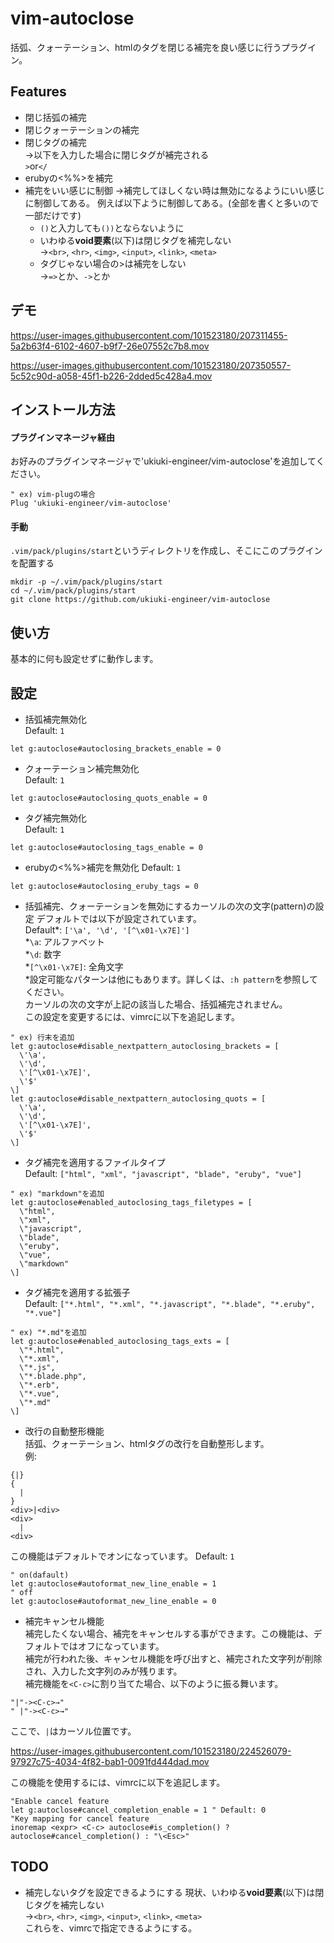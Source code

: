 # vim-autoclose
括弧、クォーテーション、htmlのタグを閉じる補完を良い感じに行うプラグイン。

## Features
- 閉じ括弧の補完
- 閉じクォーテーションの補完
- 閉じタグの補完  
→以下を入力した場合に閉じタグが補完される  
`>`or`</`
- erubyの<%%>を補完
- 補完をいい感じに制御
→補完してほしくない時は無効になるようにいい感じに制御してある。
例えば以下ように制御してある。(全部を書くと多いので一部だけです)
  - `()`と入力しても`())`とならないように
  - いわゆる**void要素**(以下)は閉じタグを補完しない  
  →`<br>`, `<hr>`, `<img>`, `<input>`, `<link>`, `<meta>`
  - タグじゃない場合の>は補完をしない  
  →`=>`とか、`->`とか

## デモ
https://user-images.githubusercontent.com/101523180/207311455-5a2b63f4-6102-4607-b9f7-26e07552c7b8.mov

https://user-images.githubusercontent.com/101523180/207350557-5c52c90d-a058-45f1-b226-2dded5c428a4.mov

## インストール方法
#### プラグインマネージャ経由
お好みのプラグインマネージャで'ukiuki-engineer/vim-autoclose'を追加してください。  
```vim
" ex) vim-plugの場合
Plug 'ukiuki-engineer/vim-autoclose'
```
#### 手動
`.vim/pack/plugins/start`というディレクトリを作成し、そこにこのプラグインを配置する
```
mkdir -p ~/.vim/pack/plugins/start
cd ~/.vim/pack/plugins/start
git clone https://github.com/ukiuki-engineer/vim-autoclose
```

## 使い方
基本的に何も設定せずに動作します。

## 設定
- 括弧補完無効化  
Default: `1`
```vim
let g:autoclose#autoclosing_brackets_enable = 0
```
- クォーテーション補完無効化  
Default: `1`
```vim
let g:autoclose#autoclosing_quots_enable = 0
```
- タグ補完無効化  
Default: `1`
```vim
let g:autoclose#autoclosing_tags_enable = 0
```
- erubyの<%%>補完を無効化
Default: `1`
```vim
let g:autoclose#autoclosing_eruby_tags = 0
```
- 括弧補完、クォーテーションを無効にするカーソルの次の文字(pattern)の設定
デフォルトでは以下が設定されています。  
Default\*: `['\a', '\d', '[^\x01-\x7E]']`  
\*`\a`: アルファベット  
\*`\d`: 数字  
\*`[^\x01-\x7E]`: 全角文字  
\*設定可能なパターンは他にもあります。詳しくは、`:h pattern`を参照してください。  
カーソルの次の文字が上記の該当した場合、括弧補完されません。  
この設定を変更するには、vimrcに以下を追記します。
```vim
" ex) 行末を追加
let g:autoclose#disable_nextpattern_autoclosing_brackets = [
  \'\a',
  \'\d',
  \'[^\x01-\x7E]',
  \'$'
\]
let g:autoclose#disable_nextpattern_autoclosing_quots = [
  \'\a',
  \'\d',
  \'[^\x01-\x7E]',
  \'$'
\]
```
- タグ補完を適用するファイルタイプ  
Default: `["html", "xml", "javascript", "blade", "eruby", "vue"]`
```vim
" ex) "markdown"を追加
let g:autoclose#enabled_autoclosing_tags_filetypes = [
  \"html",
  \"xml",
  \"javascript",
  \"blade",
  \"eruby",
  \"vue",
  \"markdown"
\]
````
- タグ補完を適用する拡張子  
Default: `["*.html", "*.xml", "*.javascript", "*.blade", "*.eruby", "*.vue"]`
```vim
" ex) "*.md"を追加
let g:autoclose#enabled_autoclosing_tags_exts = [
  \"*.html",
  \"*.xml",
  \"*.js",
  \"*.blade.php",
  \"*.erb",
  \"*.vue",
  \"*.md"
\]
```
- 改行の自動整形機能  
括弧、クォーテーション、htmlタグの改行を自動整形します。  
例:
```
{|}
{
  |
}
<div>|<div>
<div>
  |
<div>
```
この機能はデフォルトでオンになっています。
Default: `1`
```vim
" on(dafault)
let g:autoclose#autoformat_new_line_enable = 1
" off
let g:autoclose#autoformat_new_line_enable = 0
```
- 補完キャンセル機能  
補完したくない場合、補完をキャンセルする事ができます。この機能は、デフォルトではオフになっています。  
補完が行われた後、キャンセル機能を呼び出すと、補完された文字列が削除され、入力した文字列のみが残ります。  
補完機能を`<C-c>`に割り当てた場合、以下のように振る舞います。
```vim
"|"-><C-c>→"
" |"-><C-c>→" 
```
ここで、`|`はカーソル位置です。  

https://user-images.githubusercontent.com/101523180/224526079-97927c75-4034-4f82-bab1-0091fd444dad.mov

この機能を使用するには、vimrcに以下を追記します。
```vim
"Enable cancel feature
let g:autoclose#cancel_completion_enable = 1 " Default: 0
"Key mapping for cancel feature
inoremap <expr> <C-c> autoclose#is_completion() ? autoclose#cancel_completion() : "\<Esc>"
```

## TODO
- 補完しないタグを設定できるようにする
  現状、いわゆる**void要素**(以下)は閉じタグを補完しない  
  →`<br>`, `<hr>`, `<img>`, `<input>`, `<link>`, `<meta>`  
  これらを、vimrcで指定できるようにする。
